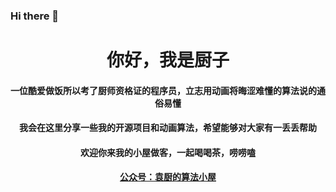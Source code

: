 ### Hi there 👋

<h1 align="center">你好，我是厨子</h1>
<h4 align="center">一位酷爱做饭所以考了厨师资格证的程序员，立志用动画将晦涩难懂的算法说的通俗易懂</h4>
<h4 align="center">我会在这里分享一些我的开源项目和动画算法，希望能够对大家有一丢丢帮助</h4>
<h4 align="center">欢迎你来我的小屋做客，一起喝喝茶，唠唠嗑</h4>
<h4 align="center"><a href = 'https://cdn.jsdelivr.net/gh/tan45du/photobed@master/微信图片_20210320152235.2c1f5hy6gmas.png'>公众号：袁厨的算法小屋</a></h4>





